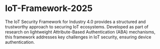 # IoT-Framework-2025
The IoT Security Framework for Industry 4.0 provides a structured and trustworthy approach to securing IoT ecosystems. Developed as part of research on lightweight Attribute-Based Authentication (ABA) mechanisms, this framework addresses key challenges in IoT security, ensuring device authentication.
